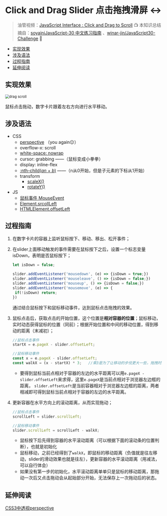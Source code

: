 # Click and Drag Slider 点击拖拽滑屏 ↔

> 油管视频：[JavaScript Interface : Click and Drag to Scroll](https://www.youtube.com/watch?v=C9EWifQ5xqA&list=PLu8EoSxDXHP6CGK4YVJhL_VWetA865GOH&index=28) 📺
> 本知识总结摘自：[soyainiJavaScript-30 中文练习指南](https://github.com/soyaine/JavaScript30) 、[winar-jin/JavaScript30-Challenge](https://github.com/winar-jin/JavaScript30-Challenge) 🦥



 * [实现效果](#实现效果)
  * [涉及语法](#涉及语法)
  * [过程指南](#过程指南)
  * [延伸阅读](#延伸阅读)



## 实现效果

<img src="https://picgo-bed-1305701422.cos.ap-shanghai.myqcloud.com/picgo/20210529152130_D27.gif" alt="drag scroll" style="zoom:80%;" />

鼠标点击拖动，数字卡片跟着左右方向进行水平移动。



## 涉及语法

- CSS
  - [perspective](https://developer.mozilla.org/zh-CN/docs/Web/CSS/perspective) （you again😑）
  - overflow-x: scroll
  - [white-space: nowrap](https://developer.mozilla.org/zh-CN/docs/Web/CSS/white-space)
  - cursor: grabbing ——（鼠标变成小拳拳）
  - display: inline-flex
  - [:nth-child(*an* + *b*)](https://developer.mozilla.org/zh-CN/docs/Web/CSS/:nth-child) ——（n从0开始，但是子元素的下标从1开始）
  - transform
    - [scaleX()](https://developer.mozilla.org/zh-CN/docs/Web/CSS/transform-function/scaleX())
    - [rotateY()](https://developer.mozilla.org/zh-CN/docs/Web/CSS/transform-function/rotateY())
- JS
  - [鼠标事件 MouseEvent](https://developer.mozilla.org/zh-CN/docs/Web/API/MouseEvent)
  - [Element.srcollLeft](https://developer.mozilla.org/zh-CN/docs/Web/API/Element/scrollLeft)
  - [HTMLElement.offsetLeft](https://developer.mozilla.org/zh-CN/docs/Web/API/HTMLElement/offsetLeft)



## 过程指南

1. 在数字卡片的容器上监听鼠标按下、移动、移出、松开事件；

2. 在slider上面移动触发的事件需要在鼠标按下之后，设置一个标志变量isDown，表明是否鼠标按下；

   ```js
   let isDown = false;
   
   slider.addEventListener('mousedown', (e) => {isDown = true;})
   slider.addEventListener('mouseleave', () => {isDown = false;})
   slider.addEventListener('mouseup', () => {isDown = false;})
   slider.addEventListener('mousemove', (e) => {
   	if(!isDown) return;
   })
   ```

   通过结合鼠标按下和鼠标移动事件，达到鼠标点击拖拽的效果。

3. 鼠标点击后，获取点击的开始位置，这个位置是**相对容器的位置**；鼠标移动，实时动态获得鼠标的位置（同前）；根据开始位置和中间的移动位置，得到移动的距离（末减初）；

   ```js
   //鼠标点击事件
   startX = e.pageX - slider.offsetLeft;
   
   //鼠标移动事件
   const x = e.pageX - slider.offsetLeft;
   const walkX = (x - startX) * 3;   //乘3是为了让移动的步伐更大一些，拖拽时更灵敏
   ```

   - 要得到鼠标当前点相对于容器的左边的水平距离可以用`e.pageX - slider.offsetLeft`来求得，这里`e.pageX`是当前点相对于浏览器左边框的距离， `slider.offsetLeft`是当前容器相对于浏览器左边框的距离，两者相减即可得到鼠标当前点相对于容器的左边的水平距离。

4. 更新容器在水平方向上的滚动距离，从而实现拖动；

   ```js
   //鼠标点击事件
   scrollLeft = slider.scrollLeft;
   
   //鼠标移动事件
   slider.scrollLeft = scrollLeft - walkX;
   ```

   - 鼠标按下后先得到容器的水平滚动距离（可以根据下面的滚动条的位置判断），也就是初始化
   - 鼠标移动，之前已经得到了`walkX`，即鼠标的移动距离（负值就是往左移动，slider的滑动效果也就是往左），更新容器的水平滚动距离（用减法，可以自行体会）
   - 如果没有第一步的初始化，水平滚动距离单单只是鼠标的移动距离，那拖动一次后又点击拖动会从起始部分开始，无法保存上一次拖动后的状态。

   

## 延伸阅读

[CSS3中透视perspective](https://www.cnblogs.com/le220/p/7923210.html)

